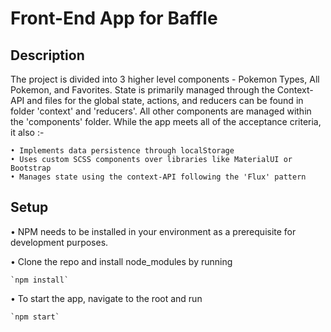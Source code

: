 # Front-End App for Baffle

## Description

The project is divided into 3 higher level components - Pokemon Types, All Pokemon, and Favorites. State is primarily managed through the Context-API and files for the global state, actions, and reducers can be found in folder 'context' and 'reducers'. All other components are managed within the 'components' folder. While the app meets all of the acceptance criteria, it also :- 

    • Implements data persistence through localStorage
    • Uses custom SCSS components over libraries like MaterialUI or Bootstrap
    • Manages state using the context-API following the 'Flux' pattern

## Setup

• NPM needs to be installed in your environment as a prerequisite for development purposes.

• Clone the repo and install node_modules by running

    `npm install`

• To start the app, navigate to the root and run

    `npm start`
